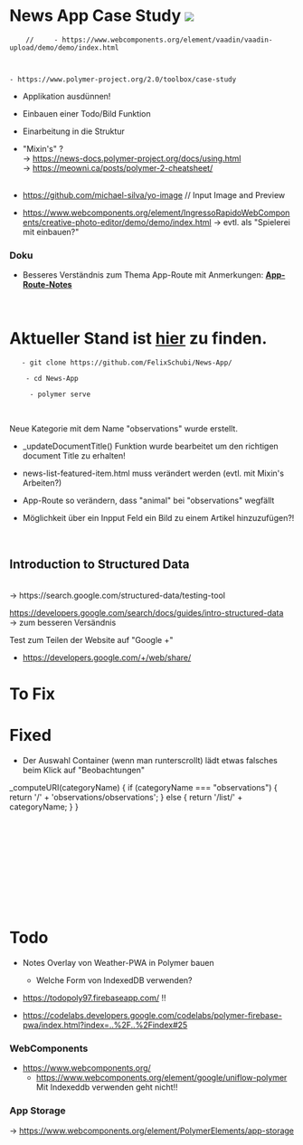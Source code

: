 # News App Case Study    <img src="https://travis-ci.org/FelixSchubi/News-App.svg?branch=master" >

        //     - https://www.webcomponents.org/element/vaadin/vaadin-upload/demo/demo/index.html



    - https://www.polymer-project.org/2.0/toolbox/case-study
- Applikation ausdünnen!
- Einbauen einer Todo/Bild Funktion
- Einarbeitung in die Struktur
- "Mixin's" ? <br/>
    -> https://news-docs.polymer-project.org/docs/using.html    <br/>
    -> https://meowni.ca/posts/polymer-2-cheatsheet/    <br/><br/>
    
- https://github.com/michael-silva/yo-image // Input Image and Preview
- https://www.webcomponents.org/element/IngressoRapidoWebComponents/creative-photo-editor/demo/demo/index.html 
        -> evtl. als "Spielerei mit einbauen?"
    
### Doku

- Besseres Verständnis zum Thema App-Route mit Anmerkungen: <b><a href="https://github.com/FelixSchubi/News-App/blob/master/Doku/App-Route-Notes">App-Route-Notes</a></b>
 
 
    
 <br/>
    
<h1> Aktueller Stand ist <b><a href="https://github.com/FelixSchubi/News-App">hier</a></b> zu finden. </h1> 
       
       - git clone https://github.com/FelixSchubi/News-App/

        - cd News-App

         - polymer serve
<br/>

 Neue Kategorie mit dem Name "observations" wurde erstellt.
 - _updateDocumentTitle() Funktion wurde bearbeitet um den richtigen document Title zu erhalten!<br/>
 - news-list-featured-item.html muss verändert werden (evtl. mit Mixin's Arbeiten?)<br/>
 - App-Route so verändern, dass "animal" bei "observations" wegfällt<br/>
 
 - Möglichkeit über ein Inpput Feld ein Bild zu einem Artikel hinzuzufügen?!
<br/>


## Introduction to Structured Data
<br/>
-> https://search.google.com/structured-data/testing-tool

https://developers.google.com/search/docs/guides/intro-structured-data<br/>
 -> zum besseren Versändnis

Test zum Teilen der Website auf "Google +"
 - https://developers.google.com/+/web/share/
 
 
 # To Fix
 
 
 # Fixed
 - Der Auswahl Container (wenn man runterscrollt) lädt etwas falsches beim Klick auf "Beobachtungen"
 
 _computeURI(categoryName) {
        if (categoryName === "observations") {
          return '/' + 'observations/observations';
        }
        else {
          return '/list/' + categoryName;
        }
      }
 
 
 
 
 
 
 
 
 

<br/><br/><br/><br/><br/><br/><br/><br/><br/>
# Todo

- Notes Overlay von Weather-PWA in Polymer bauen
  - Welche Form von IndexedDB verwenden?
 
 - https://todopoly97.firebaseapp.com/  !!
 - https://codelabs.developers.google.com/codelabs/polymer-firebase-pwa/index.html?index=..%2F..%2Findex#25
  
  
 ### WebComponents
 - https://www.webcomponents.org/
    - https://www.webcomponents.org/element/google/uniflow-polymer Mit Indexeddb verwenden geht nicht!!
  
### App Storage
  -> https://www.webcomponents.org/element/PolymerElements/app-storage


